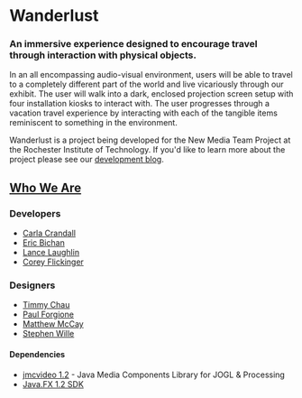 Wanderlust
=============

### An immersive experience designed to encourage travel through interaction with physical objects.

In an all encompassing audio-visual environment, users will be able to travel to a completely different part of the world and live vicariously through our exhibit. The user will walk into a dark, enclosed projection screen setup with four installation kiosks to interact with. The user progresses through a vacation travel experience by interacting with each of the tangible items reminiscent to something in the environment.

Wanderlust is a project being developed for the New Media Team Project at the Rochester Institute of Technology. If you'd like to learn more about the project please see our [development blog](http://sugarpeas.cias.rit.edu/#home).

## [Who We Are](http://sugarpeas.cias.rit.edu/#team)

### Developers

* [Carla Crandall](https://www.github.com/CarlaCrandall)
* [Eric Bichan](https://www.github.com/bichan17)
* [Lance Laughlin](https://www.github.com/ExplosiveHippo)
* [Corey Flickinger](https://www.github.com/Destroyer675000)

### Designers

* [Timmy Chau](https://www.github.com/timmychau)
* [Paul Forgione](https://www.github.com/paulforgione)
* [Matthew McCay](https://www.github.com/mmcandy)
* [Stephen Wille](https://www.github.com/stw5349)

#### Dependencies

* [jmcvideo 1.2](http://www.mat.ucsb.edu/~a.forbes/PROCESSING/jmcvideo/jmcvideo.html) - Java Media Components Library for JOGL & Processing
* [Java.FX 1.2 SDK](http://www.oracle.com/technetwork/java/javasebusiness/downloads/java-archive-downloads-javafx-419431.html#javafx_sdk-1.2.3-oth-JPR)